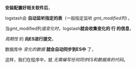 
**安装配置好相关软件后**，

logstash会 **自动监听指定的表**（一般指定监听 *gmt_modified列*），

当gmt_modified列*值变化时*，logstash**就会收集变化的 行 的信息**，

*周期性* 的 **向ES进行提交**，

数据库中 *变化的数据* **就会自动同步到ES中** 了，

这样，我们在程序中，就 *无需编写任何同步ES和数据库的代码*。